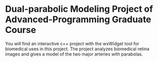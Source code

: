# Dual-parabolic Modeling Project of Advanced-Programming Graduate Course

You will find an interactive c++ project with the wxWidget tool for biomedical uses in this project. The project analyzes biomedical retina images and gives a model of the two major arteries with parabolas.
